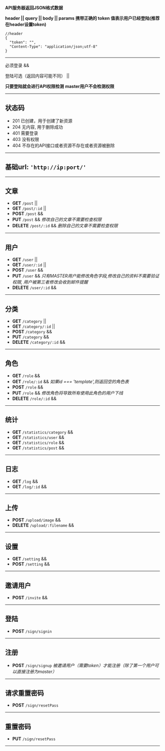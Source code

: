 **API服务器返回JSON格式数据**

**header || query || body || params 携带正确的 token 值表示用户已经登陆(推荐在header设置token)**

````
//header
{
  "token": "",
  "Content-Type": "application/json;utf-8"
}
````
---
必须登录 &&

登陆可选（返回内容可能不同） ||

**只要登陆就会进行API权限检测**
**master用户不会检测权限**

---
## 状态码
* 201 已创建，用于创建了新资源
* 204 无内容, 用于删除成功
* 401 需要登录
* 403 没有权限
* 404 不存在的API接口或者资源不存在或者资源被删除

---
## 基础url: `'http://ip:port/'`
---
## 文章
* **GET** `/post` ||
* **GET** `/post/:id` ||
* **POST** `/post` &&
* **PUT** `/post` && *修改自己的文章不需要检查权限*
* **DELETE** `/post/:id` && *删除自己的文章不需要检查权限*

---
## 用户
* **GET** `/user` ||
* **GET** `/user/:id` ||
* **POST** `/user` &&
* **PUT** `/user` &&  *只有MASTER用户能修改角色字段,修改自己的资料不需要验证权限, 用户被第三者修改会收到邮件提醒*
* **DELETE** `/user/:id` &&

---
## 分类
* **GET** `/category` ||
* **GET** `/category/:id` ||
* **POST** `/category` &&
* **PUT** `/category` &&
* **DELETE** `/category/:id` &&

---
## 角色
* **GET** `/role` &&
* **GET** `/role/:id` && *如果id === 'template',则返回空的角色表*
* **POST** `/role` &&
* **PUT** `/role` && *修改角色将导致所有使用此角色的用户下线*
* **DELETE** `/role/:id` &&

---
## 统计
* **GET** `/statistics/category` &&
* **GET** `/statistics/user` &&
* **GET** `/statistics/role` &&
* **GET** `/statistics/post` &&

---
## 日志

* **GET** `/log` &&
* **GET** `/log/:id` &&

---
## 上传
* **POST** `/upload/image` &&
* **DELETE** `/upload/:filename` &&

---
## 设置
* **GET** `/setting` &&
* **POST** `/setting` &&

---
## 邀请用户
* **POST** `/invite` &&

---
## 登陆
* **POST** `/sign/signin`

---
## 注册
* **POST** `/sign/signup`  *被邀请用户（需要token）才能注册（除了第一个用户可以直接注册为master）*

---
## 请求重置密码
* **POST** `/sign/resetPass`

---
## 重置密码
* **PUT** `/sign/resetPass`

---
